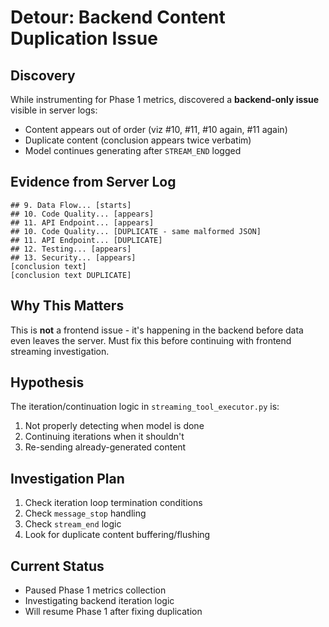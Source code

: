 # Detour: Backend Content Duplication Issue

## Discovery
While instrumenting for Phase 1 metrics, discovered a **backend-only issue** visible in server logs:
- Content appears out of order (viz #10, #11, #10 again, #11 again)
- Duplicate content (conclusion appears twice verbatim)
- Model continues generating after `STREAM_END` logged

## Evidence from Server Log
```
## 9. Data Flow... [starts]
## 10. Code Quality... [appears]
## 11. API Endpoint... [appears]
## 10. Code Quality... [DUPLICATE - same malformed JSON]
## 11. API Endpoint... [DUPLICATE]
## 12. Testing... [appears]
## 13. Security... [appears]
[conclusion text]
[conclusion text DUPLICATE]
```

## Why This Matters
This is **not** a frontend issue - it's happening in the backend before data even leaves the server. Must fix this before continuing with frontend streaming investigation.

## Hypothesis
The iteration/continuation logic in `streaming_tool_executor.py` is:
1. Not properly detecting when model is done
2. Continuing iterations when it shouldn't
3. Re-sending already-generated content

## Investigation Plan
1. Check iteration loop termination conditions
2. Check `message_stop` handling
3. Check `stream_end` logic
4. Look for duplicate content buffering/flushing

## Current Status
- Paused Phase 1 metrics collection
- Investigating backend iteration logic
- Will resume Phase 1 after fixing duplication
